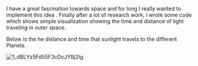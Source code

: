 I have a great fascination towards space and for long I really wanted to implement this idea . Finally after a lot of research work, i wrote some code which shows simple visualization showing the time and distance of light traveling in outer space.

Below is the he distance and time that sunlight travels to the different Planets.

![1_dBLYz5Fd55F3cDcJYBj2Ig](https://user-images.githubusercontent.com/12607006/170478007-9003a860-7ebd-4569-8e83-c8aa456e0d6d.gif)
